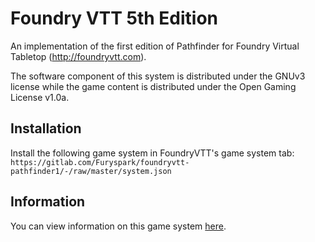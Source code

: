 # Foundry VTT 5th Edition

An implementation of the first edition of Pathfinder for Foundry Virtual Tabletop (http://foundryvtt.com).

The software component of this system is distributed under the GNUv3 license while the game content is distributed
under the Open Gaming License v1.0a.

## Installation

Install the following game system in FoundryVTT's game system tab: `https://gitlab.com/Furyspark/foundryvtt-pathfinder1/-/raw/master/system.json`

## Information

You can view information on this game system [here](https://furyspark.gitlab.io/foundryvtt-pathfinder1-doc/).

